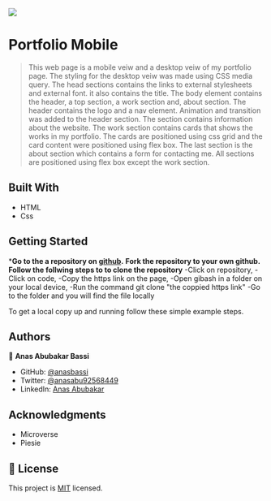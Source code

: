 ![](https://img.shields.io/badge/Microverse-blueviolet)

# Portfolio Mobile

> This web page is a mobile veiw and a desktop veiw of my portfolio page.
> The styling for the desktop veiw was made using CSS media query.
> The head sections contains the links to external stylesheets and external font.
> it also contains the title.
> The body element contains the header, a top section, a work section and, about section.
> The header contains the logo and a nav element.
> Animation and transition was added to the header section.
> The section contains information about the website.
> The work section contains cards that shows the works in my portfolio.
> The cards are positioned using css grid and the card content were positioned using flex box.
> The last section is the about section which contains a form for contacting me.
> All sections are positioned using flex box except the work section.
 

## Built With

- HTML
- Css

## Getting Started

***Go to the a repository on [github](https://github.com/anasbassi/portfolio.git).**
**Fork the repository to your own github.**
**Follow the follwing steps to to clone the repository**
-Click on repository,
-Click on code,
-Copy the https link on the page,
-Open gibash in a folder on your local device,
-Run the command git clone "the coppied https link" 
-Go to the folder and you will find the file locally 


To get a local copy up and running follow these simple example steps.

## Authors

👤 **Anas Abubakar Bassi**

- GitHub: [@anasbassi](https://github.com/anasbassi)
- Twitter: [@anasabu92568449](https://twitter.com/anasabu92568449)
- LinkedIn: [Anas Abubakar](https://linkedin.com/in/anas-abubakar-7b352722b)

## Acknowledgments

- Microverse
- Piesie

## 📝 License

This project is [MIT](./MIT.md) licensed.